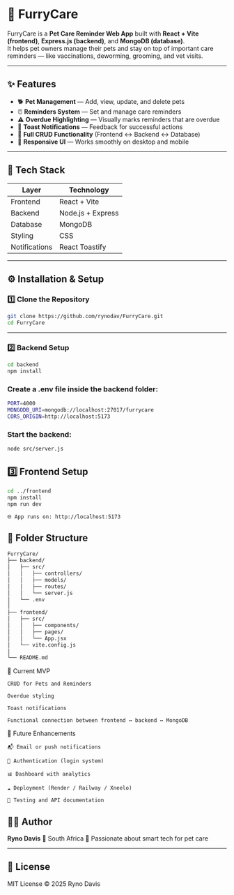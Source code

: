 # 🐾 FurryCare

FurryCare is a **Pet Care Reminder Web App** built with **React + Vite (frontend)**, **Express.js (backend)**, and **MongoDB (database)**.  
It helps pet owners manage their pets and stay on top of important care reminders — like vaccinations, deworming, grooming, and vet visits.

---

## ✨ Features
- 🐕 **Pet Management** — Add, view, update, and delete pets  
- ⏰ **Reminders System** — Set and manage care reminders  
- ⚠️ **Overdue Highlighting** — Visually marks reminders that are overdue  
- 🔔 **Toast Notifications** — Feedback for successful actions  
- 💾 **Full CRUD Functionality** (Frontend ↔ Backend ↔ Database)  
- 📱 **Responsive UI** — Works smoothly on desktop and mobile  

---

## 🧰 Tech Stack

| Layer | Technology |
|-------|-------------|
| Frontend | React + Vite |
| Backend | Node.js + Express |
| Database | MongoDB |
| Styling | CSS |
| Notifications | React Toastify |

---

## ⚙️ Installation & Setup

### 1️⃣ Clone the Repository
```bash
git clone https://github.com/rynodav/FurryCare.git
cd FurryCare
```
--- 

### 2️⃣ Backend Setup
```bash 
cd backend
npm install 
```
### Create a .env file inside the backend folder:
```bash 
PORT=4000
MONGODB_URI=mongodb://localhost:27017/furrycare
CORS_ORIGIN=http://localhost:5173
```
### Start the backend:
```bash
node src/server.js
```

## 3️⃣ Frontend Setup
```bash
cd ../frontend
npm install
npm run dev
```
    🌐 App runs on: http://localhost:5173

## 📁 Folder Structure
```bash
FurryCare/
├── backend/
│   ├── src/
│   │   ├── controllers/
│   │   ├── models/
│   │   ├── routes/
│   │   └── server.js
│   └── .env
│
├── frontend/
│   ├── src/
│   │   ├── components/
│   │   ├── pages/
│   │   └── App.jsx
│   └── vite.config.js
│
└── README.md
```
🧩 Current MVP

    CRUD for Pets and Reminders

    Overdue styling

    Toast notifications

    Functional connection between frontend ↔ backend ↔ MongoDB

🚀 Future Enhancements

    📬 Email or push notifications

    🔐 Authentication (login system)

    📊 Dashboard with analytics

    ☁️ Deployment (Render / Railway / Xneelo)

    🧪 Testing and API documentation

## 👨‍💻 Author

**Ryno Davis**
📍 South Africa
🐾 Passionate about smart tech for pet care 

--- 

## 📄 License
MIT License © 2025 Ryno Davis